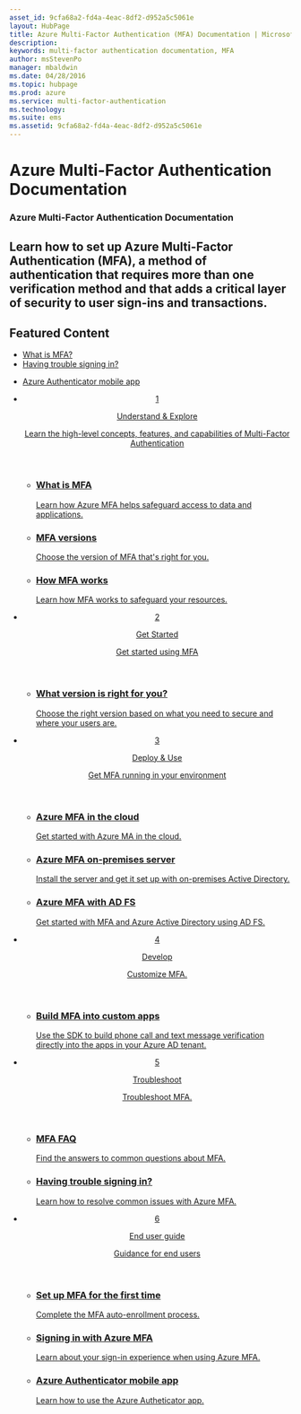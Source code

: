 ```yaml
---
asset_id: 9cfa68a2-fd4a-4eac-8df2-d952a5c5061e
layout: HubPage
title: Azure Multi-Factor Authentication (MFA) Documentation | Microsoft Docs
description:
keywords: multi-factor authentication documentation, MFA
author: msStevenPo
manager: mbaldwin
ms.date: 04/28/2016
ms.topic: hubpage
ms.prod: azure
ms.service: multi-factor-authentication
ms.technology: 
ms.suite: ems
ms.assetid: 9cfa68a2-fd4a-4eac-8df2-d952a5c5061e
---
```

# Azure Multi-Factor Authentication Documentation
<article id="main">
    <section id="hero-content">
      <h1>Azure Multi-Factor Authentication Documentation</h1>
      <h2>Learn how to set up Azure Multi-Factor Authentication (MFA), a method of authentication that requires more than one verification method and that adds a critical layer of security to user sign-ins and transactions.</h2>
    </section>
    <section id="featured" class="container">
      <h2 class="section-heading"><span class="icon icon-warning"></span> Featured Content</h2>
      <div class="features row">
        <ul class="column column-half">
          <li><a href="/multi-factor-authentication/multi-factor-authentication">What is MFA?</a></li>
          <li><a href="/multi-factor-authentication/multi-factor-authentication-end-user-manage-settings">Having trouble signing in?</a></li>
        </ul>
        <ul class="column column-half">
          <li><a href="/multi-factor-authentication/multi-factor-authentication-azure-authenticator">Azure Authenticator mobile app</a></li>
        </ul>
      </div>
    </section>
    <div id="journeys">
      <section class="container">
        <ul class="journeys-list">
          <li class="journey-step">
            <header class="journey-step-header row">
              <a href="/multi-factor-authentication/multi-factor-authentication">
                <div class="title column-third">
                  <span class="step-number">1</span>
                  <p>Understand &amp; Explore</p>
                </div>
                <p class="description column-two-thirds">Learn the high-level concepts, features, and capabilities of Multi-Factor Authentication
                </p>
              </a>
            </header>
            <section class="journey-step-elements content">
              <ul class="row">
                <li class="column-third">
                  <a href="/multi-factor-authentication/multi-factor-authentication">
                    <h3>What is MFA</h3>
                    <p>Learn how Azure MFA helps safeguard access to data and applications.</p>
                  </a>
                </li>
                <li class="column-third">
                  <a href="/multi-factor-authentication/multi-factor-authentication#available-versions-of-azure-multi-factor-authentication">
                    <h3>MFA versions</h3>
                    <p>Choose the version of MFA that's right for you.</p>
                  </a>
                </li>
                <li class="column-third">
                  <a href="/multi-factor-authentication/multi-factor-authentication-how-it-works.md">
                    <h3>How MFA works</h3>
                    <p>Learn how MFA works to safeguard your resources.</p>
                  </a>
                </li>
              </ul>
            </section>
          </li>
          <li class="journey-step">
            <header class="journey-step-header row">
              <a href="">
                <div class="title column-third">
                  <span class="step-number">2</span>
                  <p>Get Started</p>
                </div>
                <p class="description column-two-thirds">Get started using MFA
                </p>
              </a>
            </header>
            <section class="journey-step-elements content">
              <ul class="row">
                <li class="column-third">
                  <a href="/multi-factor-authentication/multi-factor-authentication-get-started">
                    <h3>What version is right for you?</h3>
                    <p>Choose the right version based on what you need to secure and where your users are.</p>
                  </a>
                </li>
              </ul>
            </section>
          </li>
          <li class="journey-step">
            <header class="journey-step-header row">
              <a href="/multi-factor-authentication/multi-factor-authentication-get-started-cloud">
                <div class="title column-third">
                  <span class="step-number">3</span>
                  <p>Deploy &amp; Use</p>
                </div>
                <p class="description column-two-thirds">Get MFA running in your environment
                </p>
              </a>
            </header>
            <section class="journey-step-elements content">
              <ul class="row">
                <li class="column-third">
                  <a href="/multi-factor-authentication/multi-factor-authentication-get-started-cloud">
                    <h3>Azure MFA in the cloud</h3>
                    <p>Get started with Azure MA in the cloud.</p>
                  </a>
                </li>
                <li class="column-third">
                  <a href="/multi-factor-authentication/multi-factor-authentication-get-started-server">
                    <h3>Azure MFA on-premises server</h3>
                    <p>Install the server and get it set up with on-premises Active Directory.</p>
                  </a>
                </li>
                <li class="column-third">
                  <a href="/multi-factor-authentication/multi-factor-authentication-get-started-adfs">
                    <h3>Azure MFA with AD FS</h3>
                    <p>Get started with MFA and Azure Active Directory using AD FS.</p>
                  </a>
                </li>
              </ul>
            </section>
          </li>
          <li class="journey-step">
            <header class="journey-step-header row">
              <a href="">
                <div class="title column-third">
                  <span class="step-number">4</span>
                  <p>Develop</p>
                </div>
                <p class="description column-two-thirds">Customize MFA.
                </p>
              </a>
            </header>
            <section class="journey-step-elements content">
              <ul class="row">
                <li class="column-third">
                  <a href="/multi-factor-authentication/multi-factor-authentication-sdk">
                    <h3>Build MFA into custom apps</h3>
                    <p>Use the SDK to build phone call and text message verification directly into the apps in your Azure AD tenant.</p>
                  </a>
                </li>
              </ul>
            </section>
          </li>
          <li class="journey-step">
            <header class="journey-step-header row">
              <a href="/multi-factor-authentication/multi-factor-authentication-faq">
                <div class="title column-third">
                  <span class="step-number">5</span>
                  <p>Troubleshoot</p>
                </div>
                <p class="description column-two-thirds">Troubleshoot MFA.
                </p>
              </a>
            </header>
            <section class="journey-step-elements content">
              <ul class="row">
                <li class="column-third">
                  <a href="/multi-factor-authentication/multi-factor-authentication-faq">
                    <h3>MFA FAQ</h3>
                    <p>Find the answers to common questions about MFA.</p>
                  </a>
                </li>
               <li class="column-third">
                  <a href="/multi-factor-authentication/multi-factor-authentication-end-user-manage-settings">
                    <h3>Having trouble signing in?</h3>
                    <p>Learn how to resolve common issues with Azure MFA.</p>
                  </a>
                </li>
              </ul>
            </section>
        <li class="journey-step">
            <header class="journey-step-header row">
              <a href="/multi-factor-authentication/multi-factor-authentication-end-user-first-time">
                <div class="title column-third">
                  <span class="step-number">6</span>
                  <p>End user guide</p>
                </div>
                <p class="description column-two-thirds">Guidance for end users
                </p>
              </a>
            </header>
            <section class="journey-step-elements content">
              <ul class="row">
                <li class="column-third">
                  <a href="/multi-factor-authentication/multi-factor-authentication-end-user-first-time">
                    <h3>Set up MFA for the first time</h3>
                    <p>Complete the MFA auto-enrollment process.</p>
                  </a>
                </li>
               <li class="column-third">
                  <a href="/multi-factor-authentication/multi-factor-authentication-end-user-signin">
                    <h3>Signing in with Azure MFA</h3>
                    <p>Learn about your sign-in experience when using Azure MFA.</p>
                  </a>
                </li>
               <li class="column-third">
                  <a href="/multi-factor-authentication/multi-factor-authentication-azure-authenticator">
                    <h3>Azure Authenticator mobile app</h3>
                    <p>Learn how to use the Azure Autheticator app.</p>
                  </a>
                </li>
              </ul>
            </section>
          </li>        
        </ul>
      </section>
    </div>
</article>